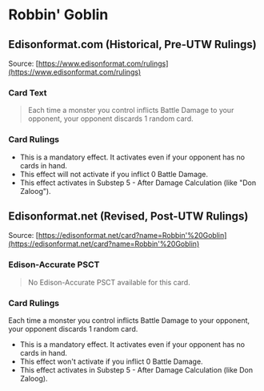 # Robbin' Goblin

## Edisonformat.com (Historical, Pre-UTW Rulings)

Source: [https://www.edisonformat.com/rulings](https://www.edisonformat.com/rulings)

### Card Text

> Each time a monster you control inflicts Battle Damage to your opponent, your opponent discards 1 random card.

### Card Rulings

*   This is a mandatory effect. It activates even if your opponent has no cards in hand.
*   This effect will not activate if you inflict 0 Battle Damage.
*   This effect activates in Substep 5 - After Damage Calculation (like "Don Zaloog").

## Edisonformat.net (Revised, Post-UTW Rulings)

Source: [https://edisonformat.net/card?name=Robbin'%20Goblin](https://edisonformat.net/card?name=Robbin'%20Goblin)

### Edison-Accurate PSCT

> No Edison-Accurate PSCT available for this card.

### Card Rulings

Each time a monster you control inflicts Battle Damage to your opponent, your opponent discards 1 random card.
*   This is a mandatory effect. It activates even if your opponent has no cards in hand.
*   This effect won't activate if you inflict 0 Battle Damage.
*   This effect activates in Substep 5 - After Damage Calculation (like Don Zaloog).
            